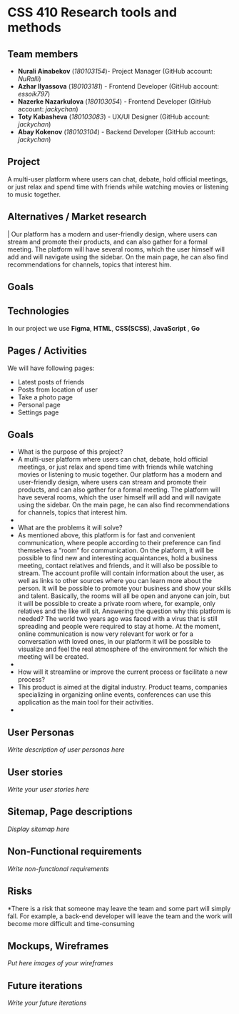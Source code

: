 # CSS 410 Research tools and methods
## Team members
+ **Nurali Ainabekov** (*180103154*)- Project Manager (GitHub account: *NuRalli*)
+ **Azhar Ilyassova** (*180103181*) - Frontend Developer (GitHub account: *essoik797*)
+ **Nazerke Nazarkulova** (*180103054*) - Frontend Developer (GitHub account: *jackychan*)
+ **Toty Kabasheva** (*180103083*) - UX/UI Designer (GitHub account: *jackychan*)
+ **Abay Kokenov** (*180103104*) - Backend Developer (GitHub account: *jackychan*)

## Project
A multi-user platform where users can chat, debate, hold official meetings, or just relax and spend time with friends while watching movies or listening to music together.

## Alternatives / Market research
| Our platform has a modern and user-friendly design, where users can stream and promote their products, and can also gather for a formal meeting. The platform will have several rooms, which the user himself will add and will navigate using the sidebar. On the main page, he can also find recommendations for channels, topics that interest him.

## Goals

## Technologies
In our project we use **Figma**, **HTML**, **CSS(SCSS)**, **JavaScript** , **Go**

## Pages / Activities 
We will have following pages:
- Latest posts of friends
- Posts from location of user
- Take a photo page
- Personal page
- Settings page

## Goals
* What is the purpose of this project?
* A multi-user platform where users can chat, debate, hold official meetings, or just relax and spend time with friends while watching movies or listening to music together. Our platform has a modern and user-friendly design, where users can stream and promote their products, and can also gather for a formal meeting. The platform will have several rooms, which the user himself will add and will navigate using the sidebar. On the main page, he can also find recommendations for channels, topics that interest him.
* 
* What are the problems it will solve?
* As mentioned above, this platform is for fast and convenient communication, where people according to their preference can find themselves a “room” for communication. On the platform, it will be possible to find new and interesting acquaintances, hold a business meeting, contact relatives and friends, and it will also be possible to stream. The account profile will contain information about the user, as well as links to other sources where you can learn more about the person. It will be possible to promote your business and show your skills and talent. Basically, the rooms will all be open and anyone can join, but it will be possible to create a private room where, for example, only relatives and the like will sit. Answering the question why this platform is needed? The world two years ago was faced with a virus that is still spreading and people were required to stay at home. At the moment, online communication is now very relevant for work or for a conversation with loved ones, in our platform it will be possible to visualize and feel the real atmosphere of the environment for which the meeting will be created.
*
* How will it streamline or improve the current process or facilitate a new process?
* This product is aimed at the digital industry. Product teams, companies specializing in organizing online events, conferences can use this application as the main tool for their activities.
* 

## User Personas
*Write description of user personas here*  

## User stories

*Write your user stories here*

## Sitemap, Page descriptions

*Display sitemap here*

## Non-Functional requirements
*Write non-functional requirements*

## Risks
*There is a risk that someone may leave the team and some part will simply fall. For example, a back-end developer will leave the team and the work will become more difficult and time-consuming

## Mockups, Wireframes
*Put here images of your wireframes*

## Future iterations
*Write your future iterations*
